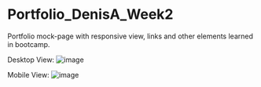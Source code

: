 # Portfolio_DenisA_Week2
Portfolio mock-page with responsive view, links and other elements learned in bootcamp.


Desktop View: 
![image](https://user-images.githubusercontent.com/84104912/128586256-764f85ee-6ce6-4205-96ef-0bb7e4b02b9a.png)

Mobile View:
![image](https://user-images.githubusercontent.com/84104912/128586399-b0de0020-baf5-4ce7-bd82-9403504760ec.png)





